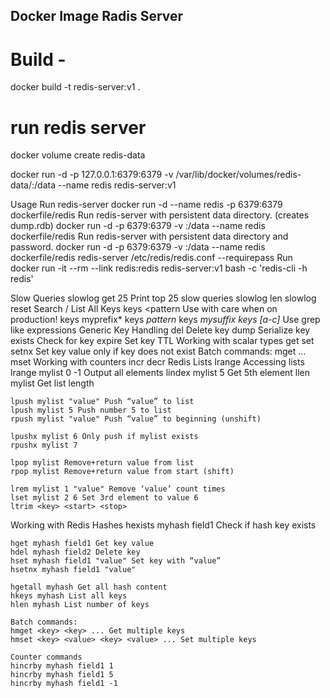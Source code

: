 ## Docker Image Radis Server

# Build -
docker build -t redis-server:v1 .

# run redis server
docker volume create redis-data

docker run -d -p 127.0.0.1:6379:6379 -v /var/lib/docker/volumes/redis-data/:/data --name redis redis-server:v1 


Usage
Run redis-server
docker run -d --name redis -p 6379:6379 dockerfile/redis
Run redis-server with persistent data directory. (creates dump.rdb)
docker run -d -p 6379:6379 -v <data-dir>:/data --name redis dockerfile/redis
Run redis-server with persistent data directory and password.
docker run -d -p 6379:6379 -v <data-dir>:/data --name redis dockerfile/redis redis-server /etc/redis/redis.conf --requirepass <password>
Run 	
docker run -it --rm --link redis:redis redis-server:v1 bash -c 'redis-cli -h redis'


Slow Queries	slowlog get 25 Print top 25 slow queries
 	slowlog len
 	slowlog reset
Search / List All Keys	keys <pattern Use with care when on production!
 	keys myprefix*
 	keys *pattern*
 	keys *mysuffix
 	keys [a-c]* Use grep like expressions
Generic Key Handling	del <key> Delete key
 	dump <key> Serialize key
 	exists <key> Check for key
 	expire <key> <seconds> Set key TTL
Working with scalar types	get <key>
 	set <key> <value>
 	setnx <key> <value> Set key value only if key does not exist
 	Batch commands:
 	mget <key> <key> ...
 	mset <key> <value> <key> <value>
Working with counters	incr <key>
 	decr <key>
Redis Lists	lrange <key> <start> <stop> Accessing lists
 	lrange mylist 0 -1 Output all elements
 	lindex mylist 5 Get 5th element
 	llen mylist Get list length
 	 
 	lpush mylist "value" Push “value” to list
 	lpush mylist 5 Push number 5 to list
 	rpush mylist "value" Push “value” to beginning (unshift)
 	 
 	lpushx mylist 6 Only push if mylist exists
 	rpushx mylist 7
 	 
 	lpop mylist Remove+return value from list
 	rpop mylist Remove+return value from start (shift)
 	 
 	lrem mylist 1 "value" Remove ‘value’ count times
 	lset mylist 2 6 Set 3rd element to value 6
 	ltrim <key> <start> <stop>
Working with Redis Hashes	hexists myhash field1 Check if hash key exists
 	 
 	hget myhash field1 Get key value
 	hdel myhash field2 Delete key
 	hset myhash field1 "value" Set key with “value”
 	hsetnx myhash field1 "value"
 	 
 	hgetall myhash Get all hash content
 	hkeys myhash List all keys
 	hlen myhash List number of keys
 	 
 	Batch commands:
 	hmget <key> <key> ... Get multiple keys
 	hmset <key> <value> <key> <value> ... Set multiple keys
 	 
 	Counter commands
 	hincrby myhash field1 1
 	hincrby myhash field1 5
 	hincrby myhash field1 -1